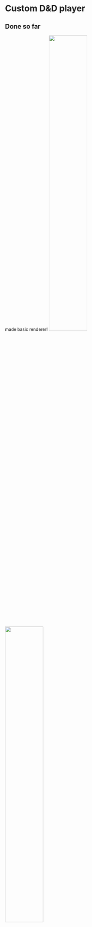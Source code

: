 <h1>Custom D&D player</h1>

<h2>Done so far</h2>
made basic renderer!
<img style="width:50%" src="https://cdn.discordapp.com/attachments/840918041592070154/1083118983424774154/Slice_56_14.png">
<img style="width:50%" src="https://cdn.discordapp.com/attachments/840918041592070154/1083139229183381545/Slice_56_6.png">

<h2>planned features</h2>
<ul>
<li>Fights</li>
<li>custom tiles</li>
<li>Dm control panel</li>
<li>multiplayer connectivity to view the map</li>
<li>website for smart tv display of map</li>
<li>save player positions and resume game later</li>
<li>export and share your map!</li>
</ul>
